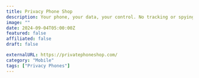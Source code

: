 ```yaml
---
title: Privacy Phone Shop
description: Your phone, your data, your control. No tracking or spying.
image: ""
date: 2024-09-04T05:00:00Z
featured: false
affiliated: false
draft: false

externalURL: https://privatephoneshop.com/
category: "Mobile"
tags: ["Privacy Phones"]
---
```

